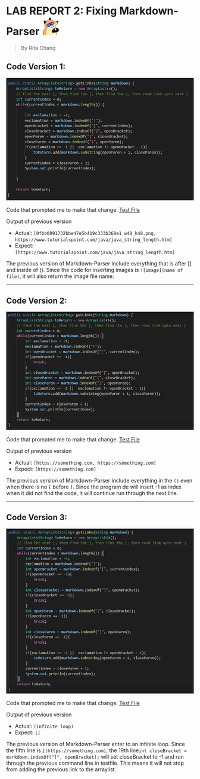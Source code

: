 
# LAB REPORT 2: Fixing Markdown-Parser ![Image](af7ab73f4862e82e40dccda399432ea1_w48_h48.png)	
> By Rita Chang

## Code Version 1:
![Image](change1.PNG)

Code that prompted me to make that change: [Test File](https://github.com/shc031/markdown-parser/blob/23aba1af17767c7809737d11998a02a4dd4bee99/testfile.md)

Output of previous version
* Actual: ```[0fbb0991732bbe47e5b419c333b368e1_w48_h48.png, https://www.tutorialspoint.com/java/java_string_length.htm]```
* Expect: ```[https://www.tutorialspoint.com/java/java_string_length.htm]```

The previous version of Markdown-Parser include everything that is after [] and inside of (). Since the code for inserting images is ```![image](name of file)```, it will also return the image file name.

---	

## Code Version 2:
![Image](change2.PNG)

Code that prompted me to make that change: [Test File](https://github.com/shc031/markdown-parser/blob/2e23854b517ad4697a77189de0e0a853800bd403/testfile6.md)

Output of previous version
* Actual: ```[https://something.com, https://something.com]```
* Expect: ```[https://something.com]```

The previous version of Markdown-Parser include everything in the ```()``` even when there is no ```[``` before ```]```. Since the program de will insert -1 as index when it did not find the code, it will continue run through the next line.

---	

## Code Version 3:
![Image](change3.PNG)

Code that prompted me to make that change: [Test File](https://github.com/shc031/markdown-parser/blob/2e23854b517ad4697a77189de0e0a853800bd403/testfile5.md)

Output of previous version
* Actual: ```(infinite loop)```
* Expect: ```[]```

The previous version of Markdown-Parser enter to an infinite loop. Since the fifth line is ```[(https://something.com)```, the 19th line```int closeBracket = markdown.indexOf("]", openBracket);``` will set closeBracket to -1 and run through the previous command line in testfile. This means it will not stop from adding the previous link to the arraylist.